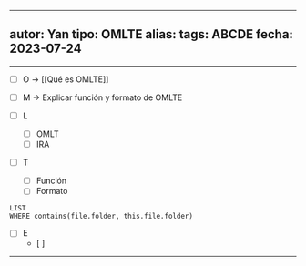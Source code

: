 
---
autor: Yan
tipo: OMLTE
alias:
tags: ABCDE
fecha: 2023-07-24
---

- - -

- [ ] O -> [[Qué es OMLTE]]

- [ ] M -> Explicar función y formato de OMLTE

- [ ] L
	- [ ] OMLT
	- [ ] IRA

- [ ] T
	- [ ] Función 
	- [ ] Formato

```dataview
LIST
WHERE contains(file.folder, this.file.folder)
```


- [ ] E
	- [ ] 
- - -